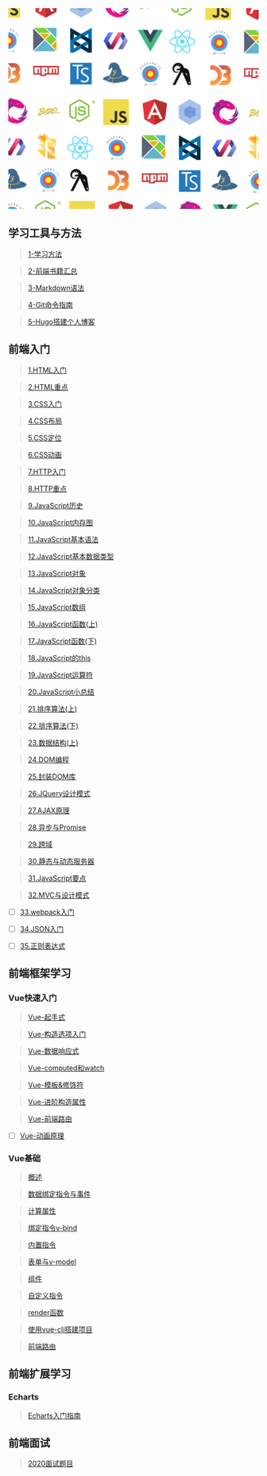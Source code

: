 <img src="assets/developer-3.png" width="900px" hight="231px">

## 学习工具与方法

> [1-学习方法](/tools/1-学习方法.md)

> [2-前端书籍汇总](/tools/2-前端书籍汇总.md)

> [3-Markdown语法](https://www.iminho.me/wiki/docs/mindoc/markdown-basic.md#6hv2v6)

> [4-Git命令指南](/tools/4-Git命令指南.md)

> [5-Hugo搭建个人博客](/tools/5-Hugo搭建个人博客.md)

## 前端入门

> [1.HTML入门](/basic/1.HTML入门.md)

> [2.HTML重点](/basic/2.HTML重点.md)

> [3.CSS入门](/basic/3.CSS入门.md)

> [4.CSS布局](/basic/4.CSS布局.md)

> [5.CSS定位](/basic/5.CSS定位.md)

> [6.CSS动画](/basic/6.CSS动画.md)

> [7.HTTP入门](/basic/7.HTTP入门.md)

> [8.HTTP重点](/basic/8.HTTP重点.md)

> [9.JavaScript历史](/basic/9.JavaScript历史.md)

> [10.JavaScript内存图](/basic/10.JavaScript内存图.md)

> [11.JavaScript基本语法](/basic/11.JavaScript基本语法.md)

> [12.JavaScript基本数据类型](/basic/12.JavaScript基本数据类型.md)

> [13.JavaScript对象](/basic/13.JavaScript对象.md)

> [14.JavaScript对象分类](/basic/14.JavaScript对象分类.md)

> [15.JavaScript数组](/basic/15.JavaScript数组.md)

> [16.JavaScript函数(上)](/basic/16.JavaScript函数(上).md)

> [17.JavaScript函数(下)](/basic/17.JavaScript函数(下).md)

> [18.JavaScript的this](/basic/18.JavaScript的this.md)

> [19.JavaScript运算符](/basic/19.JavaScript运算符.md)

> [20.JavaScript小总结](/basic/20.JavaScript小总结.md)

>[21.排序算法(上)](/basic/21.排序算法(上).md)

>[22.排序算法(下)](/basic/22.排序算法(下).md)

>[23.数据结构(上)](/basic/23.数据结构(上).md)

>[24.DOM编程](/basic/24.DOM编程.md)

>[25.封装DOM库](/basic/25.封装DOM库.md)

>[26.JQuery设计模式](/basic/26.JQuery设计模式.md)

>[27.AJAX原理](/basic/27.AJAX原理.md)

>[28.异步与Promise](/basic/28.异步与Promise.md)

>[29.跨域](basic/29.跨域.md)

>[30.静态与动态服务器](/basic/30.静态与动态服务器.md)

>[31.JavaScript要点](/basic/31.JavaScript要点.md)

>[32.MVC与设计模式](basic/32.MVC与设计模式.md)

 - [ ]  [33.webpack入门](/basic/33.webpack入门.md)

-  [ ]  [34.JSON入门](/basic/34.JSON入门.md)

-  [ ]  [35.正则表达式](/basic/35.正则表达式.md)


## 前端框架学习
### Vue快速入门
> [Vue-起手式](/Vue-quickStart/Vue-起手式.md)

> [Vue-构造选项入门](/Vue-quickStart/Vue-构造选项入门.md)

> [Vue-数据响应式](/Vue-quickStart/Vue-数据响应式.md)

> [Vue-computed和watch](/Vue-quickStart/Vue-computed和watch.md)

> [Vue-模板&修饰符](/Vue-quickStart/Vue-模板&修饰符.md)

> [Vue-进阶构造属性](/Vue-quickStart/Vue-进阶构造属性.md)

> [Vue-前端路由](/Vue-quickStart/Vue-前端路由.md)

- [ ] [Vue-动画原理](/Vue-quickStart/Vue-动画原理.md)

### Vue基础

> [概述](</Vue.JS%20Note/Vue.JS(1)概述.md>)

> [数据绑定指令与事件](</Vue.JS%20Note/Vue.JS(2)数据绑定指令与事件.md>)

> [计算属性](</Vue.JS%20Note/Vue.JS(3)计算属性.md>)

> [绑定指令v-bind](</Vue.JS%20Note/Vue.JS(4)绑定指令v-bind.md>)

> [内置指令](</Vue.JS%20Note/Vue.JS(5)内置指令.md>)

> [表单与v-model](</Vue.JS%20Note/Vue.JS(6)表单与v-model.md>)

> [组件](</Vue.JS%20Note/Vue.JS(7)组件.md>)

> [自定义指令](</Vue.JS%20Note/Vue.JS(8)自定义指令.md>)

> [render函数](</Vue.JS%20Note/Vue.JS(9)render函数.md>)

> [使用vue-cli搭建项目](</Vue.JS%20Note/Vue.JS(10)使用vue-cli搭建项目.md>)

> [前端路由](</Vue.JS%20Note/Vue.JS(11)前端路由.md>)


## 前端扩展学习

### Echarts

> [Echarts入门指南](/Echarts/Echarts入门指南.md)

## 前端面试

> [2020面试题目](/InterviewPreparation/Interview-1.md)
